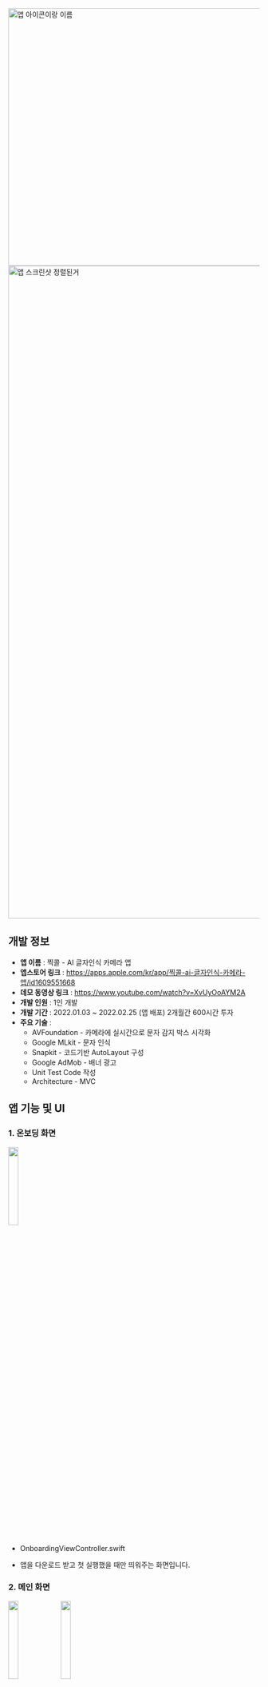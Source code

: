 <img width="515" alt="앱 아이콘이랑 이름" src="https://user-images.githubusercontent.com/61315014/155673238-7e328891-866a-4fb6-8aa6-5ff992e56e0b.png">

<img width="1306" alt="앱 스크린샷 정렬된거" src="https://user-images.githubusercontent.com/61315014/155672842-71c0023d-8b97-4d5d-a1e5-75eee1bae163.png">

 


## 개발 정보   
- **앱 이름** : 찍콜 - AI 글자인식 카메라 앱   
- **앱스토어 링크** : https://apps.apple.com/kr/app/찍콜-ai-글자인식-카메라-앱/id1609551668   
- **데모 동영상 링크** : https://www.youtube.com/watch?v=XvUyOoAYM2A   
- **개발 인원** : 1인 개발  
- **개발 기간** : 2022.01.03 ~ 2022.02.25 (앱 배포)   2개월간 600시간 투자 
- **주요 기술** :   
  - AVFoundation - 카메라에 실시간으로 문자 감지 박스 시각화   
  - Google MLkit - 문자 인식   
  - Snapkit - 코드기반 AutoLayout 구성   
  - Google AdMob - 배너 광고  
  - Unit Test Code 작성   
  - Architecture - MVC   
  

## 앱 기능 및 UI   
### 1. 온보딩 화면   
<img src ="https://user-images.githubusercontent.com/61315014/155839877-2d8c320c-1dcf-4560-a8fa-a6fa705ad605.gif" width="20%" />

- OnboardingViewController.swift    

- 앱을 다운로드 받고 첫 실행했을 때만 띄워주는 화면입니다.  
   
### 2. 메인 화면   
<img src ="https://user-images.githubusercontent.com/61315014/155840408-73721286-3f3d-4ccb-b325-45909e335e46.gif" width="20%" />  <img src ="https://user-images.githubusercontent.com/61315014/155842860-33dd2c2b-97cd-4965-9249-ae8e2b6e6bec.gif" width="20%" /> 

- MainViewController.swift   

- 카메라에서 실시간으로 문자 감지 박스를 시각화합니다.   

- 전화모드 : 촬영한 사진안에서 전화번호를 인식했을 경우, 바로 전화 연결을 시도합니다. 그 뒤 인식화면으로 이동합니다.  

- 기본모드 : 촬영 후 바로 전화를 연결하지 않습니다. 인식화면으로 이동합니다.   
   
### 3. 인식 화면
<img src ="https://user-images.githubusercontent.com/61315014/155842359-63eacc7d-f0ed-4ca8-bf54-9bf17f7b68fd.gif" width="20%" />   
   
- RecognizeViewController.swift   
   
- 찍은 사진이나, 앨범에서 가져온 사진에서 문자를 인식합니다.  
    
- 문자 박스를 선택하면 상단의 Text View 에 표시됩니다.   
   
- 선택한 텍스트를 복사 / 공유 할 수 있습니다.   
   
### 4. 그 외 설정, 정보 화면
<img src ="https://user-images.githubusercontent.com/61315014/156487261-1d050061-d489-4eb2-be26-cf79c7164574.PNG" width="20%" /> <img src ="https://user-images.githubusercontent.com/61315014/156487343-d01e8880-3fe6-4f41-a91a-2bf26099414b.PNG" width="20%" /> <img src="https://user-images.githubusercontent.com/61315014/156487926-1cd80c01-2c78-4bc0-8712-2e17f1824c56.PNG" width="20%" /> <img src="https://user-images.githubusercontent.com/61315014/156487999-ec6a58c9-d20e-4d94-993f-52895ac852a6.PNG" width="20%" />

- MainSettingViewController.swift   
   
- SubSettingViewController.swift   
   
- InfoViewController.swift   
   
- HelpInfoViewController.swift
   
- 여러가지 설정을 할 수 있습니다.   
   
- 앱에 관한 정보를 표시합니다.
   
- Google AdMob 배너 광고를 표시합니다.
